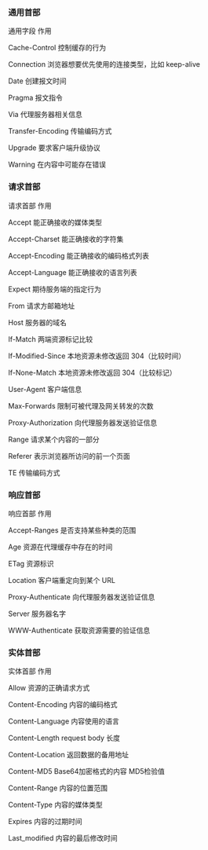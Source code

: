 ### 通用首部

通用字段	作用

Cache-Control	控制缓存的行为

Connection	浏览器想要优先使用的连接类型，比如 keep-alive

Date	创建报文时间

Pragma	报文指令

Via	代理服务器相关信息

Transfer-Encoding	传输编码方式

Upgrade	要求客户端升级协议

Warning	在内容中可能存在错误

### 请求首部

请求首部	作用

Accept	能正确接收的媒体类型

Accept-Charset	能正确接收的字符集

Accept-Encoding	能正确接收的编码格式列表

Accept-Language	能正确接收的语言列表

Expect	期待服务端的指定行为

From	请求方邮箱地址

Host	服务器的域名

If-Match	两端资源标记比较

If-Modified-Since	本地资源未修改返回 304（比较时间）

If-None-Match	本地资源未修改返回 304（比较标记）

User-Agent	客户端信息

Max-Forwards	限制可被代理及网关转发的次数

Proxy-Authorization	向代理服务器发送验证信息

Range	请求某个内容的一部分

Referer	表示浏览器所访问的前一个页面

TE	传输编码方式

### 响应首部

响应首部	作用

Accept-Ranges	是否支持某些种类的范围

Age	资源在代理缓存中存在的时间

ETag	资源标识

Location	客户端重定向到某个 URL

Proxy-Authenticate	向代理服务器发送验证信息

Server	服务器名字

WWW-Authenticate	获取资源需要的验证信息

### 实体首部

实体首部	作用

Allow	资源的正确请求方式

Content-Encoding	内容的编码格式

Content-Language	内容使用的语言

Content-Length	request body 长度

Content-Location	返回数据的备用地址

Content-MD5	Base64加密格式的内容 MD5检验值

Content-Range	内容的位置范围

Content-Type	内容的媒体类型

Expires	内容的过期时间

Last_modified	内容的最后修改时间